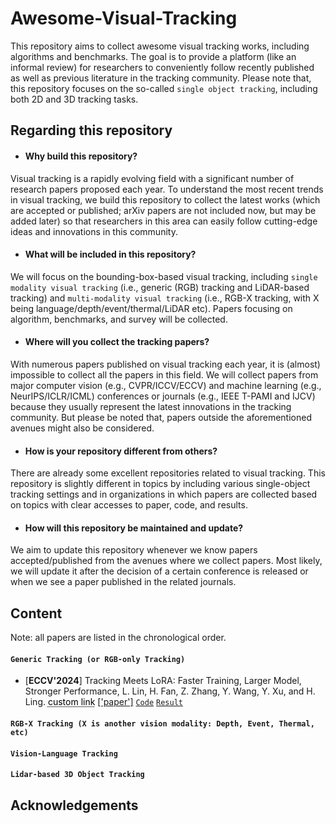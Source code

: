 # Awesome-Visual-Tracking
This repository aims to collect awesome visual tracking works, including algorithms and benchmarks. The goal is to provide a platform (like an informal review) for researchers to conveniently follow recently published as well as previous literature in the tracking community. Please note that, this repository focuses on the so-called `single object tracking`, including both 2D and 3D tracking tasks.


## Regarding this repository

* #### Why build this repository?
  
Visual tracking is a rapidly evolving field with a significant number of research papers proposed each year. To understand the most recent trends in visual tracking, we build this repository to collect the latest works (which are accepted or published; arXiv papers are not included now, but may be added later) so that researchers in this area can easily follow cutting-edge ideas and innovations in this community. 

* #### What will be included in this repository?

We will focus on the bounding-box-based visual tracking, including `single modality visual tracking` (i.e., generic (RGB) tracking and LiDAR-based tracking) and `multi-modality visual tracking` (i.e., RGB-X tracking, with X being language/depth/event/thermal/LiDAR etc). Papers focusing on algorithm, benchmarks, and survey will be collected.

* #### Where will you collect the tracking papers?

With numerous papers published on visual tracking each year, it is (almost) impossible to collect all the papers in this field. We will collect papers from major computer vision (e.g., CVPR/ICCV/ECCV) and machine learning (e.g., NeurIPS/ICLR/ICML) conferences or journals (e.g., IEEE T-PAMI and IJCV) because they usually represent the latest innovations in the tracking community. But please be noted that, papers outside the aforementioned avenues might also be considered.

* #### How is your repository different from others?

There are already some excellent repositories related to visual tracking. This repository is slightly different in topics by including various single-object tracking settings and in organizations in which papers are collected based on topics with clear accesses to paper, code, and results.

* #### How will this repository be maintained and update?

We aim to update this repository whenever we know papers accepted/published from the avenues where we collect papers. Most likely, we will update it after the decision of a certain conference is released or when we see a paper published in the related journals.

## Content
Note: all papers are listed in the chronological order.

#### `Generic Tracking (or RGB-only Tracking)`
* [**ECCV'2024**] Tracking Meets LoRA: Faster Training, Larger Model, Stronger Performance, L. Lin, H. Fan, Z. Zhang, Y. Wang, Y. Xu, and H. Ling. <a href="https://www.google.com/" style="color: black; text-decoration: underline;text-decoration-style: dotted;">custom link</a>       [['paper']](https://arxiv.org/abs/2403.05231) [`Code`](https://github.com/LitingLin/LoRAT) [`Result`](https://drive.google.com/drive/folders/1zWlWfpWwBoomaRFNt7rTJlr6UsxfYU1T)

#### `RGB-X Tracking (X is another vision modality: Depth, Event, Thermal, etc)`

#### `Vision-Language Tracking`

#### `Lidar-based 3D Object Tracking`


## Acknowledgements
